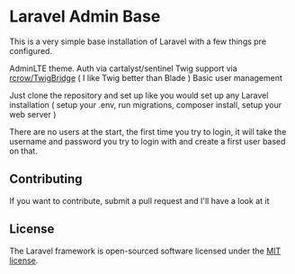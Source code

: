 # Laravel Admin Base

This is a very simple base installation of Laravel with a few things pre configured.

AdminLTE theme.
Auth via cartalyst/sentinel
Twig support via [rcrow/TwigBridge](https://github.com/rcrowe/TwigBridge)  ( I like Twig better than Blade )
Basic user management

Just clone the repository and set up like you would set up any Laravel installation ( setup your .env, run migrations, composer install, setup your web server )

There are no users at the start, the first time you try to login, it will take the username and password you try to login with and create a first user based on that.

## Contributing

If you want to contribute, submit a pull request and I'll have a look at it

## License

The Laravel framework is open-sourced software licensed under the [MIT license](http://opensource.org/licenses/MIT).
